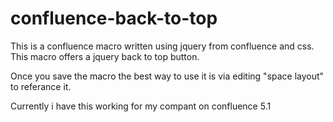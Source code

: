 confluence-back-to-top
======================

This is a confluence macro written using jquery from confluence and css.
This macro offers a jquery back to top button.

Once you save the macro the best way to use it is via editing "space layout" to referance it.

Currently i have this working for my compant on confluence 5.1
